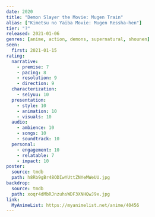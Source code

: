 ```yaml
---
date: 2020
title: "Demon Slayer the Movie: Mugen Train"
alias: ["Kimetsu no Yaiba Movie: Mugen Ressha-hen"]
tier: "?"
released: 2021-01-06
genres: [anime, action, demons, supernatural, shounen]
seen:
  first: 2021-01-15
rating:
  narrative:
    - premise: 7
    - pacing: 8
    - resolution: 9
    - direction: 9
  characterization:
    - seiyuu: 10
  presentation:
    - style: 10
    - animation: 10
    - visuals: 10
  audio:
    - ambience: 10
    - songs: 10
    - soundtrack: 10
  personal:
    - engagement: 10
    - relatable: 7
    - impact: 10
poster:
  source: tmdb
  path: h8Rb9gBr48ODIwYUttZNYeMWeUU.jpg
backdrop:
  source: tmdb
  path: xoqr4dMbRJnzuhsWDF3XNHQwJ9x.jpg
link:
  MyAnimeList: https://myanimelist.net/anime/40456
---
```

